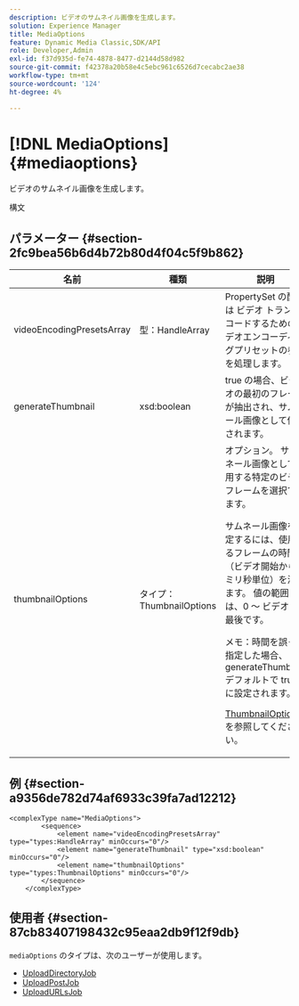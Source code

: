 ```yaml
---
description: ビデオのサムネイル画像を生成します。
solution: Experience Manager
title: MediaOptions
feature: Dynamic Media Classic,SDK/API
role: Developer,Admin
exl-id: f37d935d-fe74-4878-8477-d2144d58d982
source-git-commit: f42378a20b58e4c5ebc961c6526d7cecabc2ae38
workflow-type: tm+mt
source-wordcount: '124'
ht-degree: 4%

---
```


# [!DNL MediaOptions]{#mediaoptions}

ビデオのサムネイル画像を生成します。

構文

## パラメーター {#section-2fc9bea56b6d4b72b80d4f04c5f9b862}

<table id="table_04100BB8ABD84EF68B0A7CE3AD946414"> 
 <thead> 
  <tr> 
   <th colname="col1" class="entry"> 名前 </th> 
   <th colname="col2" class="entry"> 種類 </th> 
   <th colname="col3" class="entry"> 説明 </th> 
  </tr> 
 </thead>
 <tbody> 
  <tr> 
   <td colname="col1"> <span class="codeph"> <span class="varname"> videoEncodingPresetsArray</span> </span> </td> 
   <td colname="col2"> <span class="codeph"> 型：HandleArray</span> </td> 
   <td colname="col3">PropertySet の配列は </span> ビデオ <span class="codeph"> トランスコードするためのビデオエンコーディングプリセットの参照を処理します。 </td> 
  </tr> 
  <tr> 
   <td colname="col1"> <span class="codeph"> <span class="varname"> generateThumbnail</span> </span> </td> 
   <td colname="col2"> <span class="codeph"> xsd:boolean</span> </td> 
   <td colname="col3"> true の場合、ビデオの最初のフレームが抽出され、サムネール画像として使用されます。 </td> 
  </tr> 
  <tr> 
   <td colname="col1"> <span class="codeph"> <span class="varname"> thumbnailOptions</span> </span> </td> 
   <td colname="col2"> <span class="codeph"> タイプ：ThumbnailOptions</span> </td> 
   <td colname="col3">オプション。 サムネール画像として使用する特定のビデオフレームを選択できます。 <p>サムネール画像を指定するには、使用するフレームの時間（ビデオ開始からのミリ秒単位）を渡します。 値の範囲は、0 ～ ビデオの最後です。 <p>メモ：時間を誤って指定した場合、generateThumbnail</span><span class="codeph"> デフォルトで true に設定されます。 </p></p><p><a href="../../types/c-data-types/r-thumbnail-options.md#reference-370088b0a4ce4096b9b3e5489a368b5c" format="dita" scope="local"> ThumbnailOptions</a> を参照してください。 </p></td> 
  </tr> 
 </tbody> 
</table>

## 例 {#section-a9356de782d74af6933c39fa7ad12212}

```
<complexType name="MediaOptions">
        <sequence>
            <element name="videoEncodingPresetsArray" type="types:HandleArray" minOccurs="0"/>
            <element name="generateThumbnail" type="xsd:boolean" minOccurs="0"/>
            <element name="thumbnailOptions" type="types:ThumbnailOptions" minOccurs="0"/>
        </sequence>
    </complexType>
```

## 使用者 {#section-87cb83407198432c95eaa2db9f12f9db}

`mediaOptions` のタイプは、次のユーザーが使用します。

* [UploadDirectoryJob](../../types/c-data-types/r-upload-directory-job.md#reference-e707ebf53b074c49ad983d1886e0bbb6)
* [UploadPostJob](../../types/c-data-types/r-upload-post-job.md#reference-bca2339b593f4637a687c33937215ef4)
* [UploadURLsJob](../../types/c-data-types/r-upload-urls-job.md#reference-8e9bc895268c4321b233dbeadc990398)
